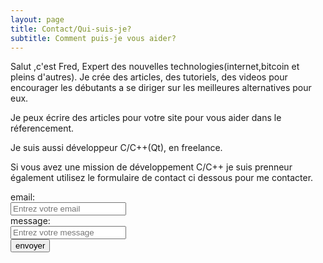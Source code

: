 ```yaml
---
layout: page
title: Contact/Qui-suis-je?
subtitle: Comment puis-je vous aider?
---
```


Salut ,c'est Fred, Expert des nouvelles technologies(internet,bitcoin et pleins d'autres).
Je crée des articles, des tutoriels, des videos pour encourager les débutants a se diriger sur les meilleures
alternatives pour eux.

Je peux écrire des articles pour votre site pour vous aider dans le réferencement.

Je suis aussi développeur C/C++(Qt), en freelance.

Si vous avez une mission de développement C/C++ je suis prenneur également utilisez le formulaire de contact ci dessous pour me contacter.

<form action="https://getsimpleform.com/messages?form_api_token=3e7fb77bf99a6857fb4d4051226fa5ab" method="post">
  <!-- the redirect_to is optional, the form will redirect to the referrer on submission -->
  <input type='hidden' name='redirect_to' value='<the complete return url e.g. http://fooey.com/thank-you.html>' />
  <!-- all your input fields here.... -->
  email: <br>
  <input type='email' name='email' placeholder="Entrez votre email" /><br> 
  message: <br>
  <input type='text' name='message' placeholder="Entrez votre message" rows="10" cols="30" /><br>  
  <input type='submit' value='envoyer' />
</form>
